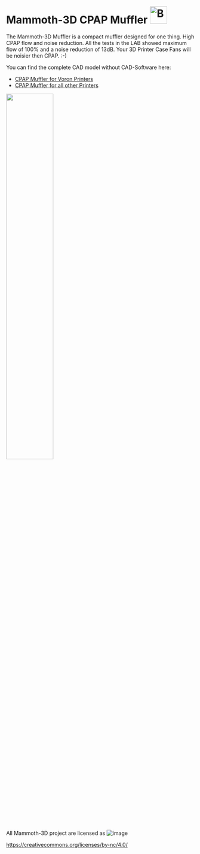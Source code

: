 # Mammoth-3D CPAP Muffler <a href='https://ko-fi.com/mammoth3d' target='_blank'><img height='46' style='border:0px;height:46px;' src='https://az743702.vo.msecnd.net/cdn/kofi3.png?v=0' border='0' alt='Buy Me a Coffee at ko-fi.com' /></a> 


The Mammoth-3D Muffler is a compact muffler designed for one thing. High CPAP flow and noise reduction.
All the tests in the LAB showed maximum flow of 100% and a noise reduction of 13dB. Your 3D Printer Case Fans will be noisier then CPAP. :-)

You can find the complete CAD model without CAD-Software here: 
- [CPAP Muffler for Voron Printers](https://)  
- [CPAP Muffler for all other Printers](https://)


[<img src="https://github.com/Mammoth-3D/Mammoth-FDM-MODs/blob/main/Mammoth%20CPAP%20Muffler/images/Mammoth_CPAP_Muffler.png" width="50%">](https://youtu.be/0h4zGvPl5GQ "Mammoth-3D Voron 2.4 R2 CPAP Muffler")


All Mammoth-3D project are licensed as
![image](https://user-images.githubusercontent.com/37383368/139769027-7267da5b-7f58-499d-96bc-e41d164a3aac.png)

https://creativecommons.org/licenses/by-nc/4.0/
